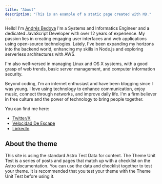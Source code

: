 ```yaml
---
title: "About"
description: "This is an example of a static page created with MD."
---
```


Hello! I'm [Andrés Bedoya](https://srhart.co) I'm a Systems and Informatics Engineer and a dedicated JavaScript Developer with over 12 years of experience. My passion lies in creating engaging user interfaces and web applications using open-source technologies. Lately, I've been expanding my horizons into the backend world, enhancing my skills in Node.js and exploring serverless architectures with AWS.

I'm also well-versed in managing Linux and OS X systems, with a good grasp of web trends, basic server management, and computer information security.

Beyond coding, I'm an internet enthusiast and have been blogging since I was young. I love using technology to enhance communication, enjoy music, connect through networks, and improve daily life. I'm a firm believer in free culture and the power of technology to bring people together.

You can find me here:

- [Twitter/X](https://x.com/MonsieurHart)
- [Velocidad De Escape](https://www.velocidadescape.com/)
- [LinkedIn](https://www.linkedin.com/in/sabedoya/)

## About the theme

This site is using the standard Astro Test Data for content. The Theme Unit Test is a series of posts and pages that match up with a checklist on the Astro documentation. You can use the data and checklist together to test your theme. It is recommended that you test your theme with the Theme Unit Test before using it.
